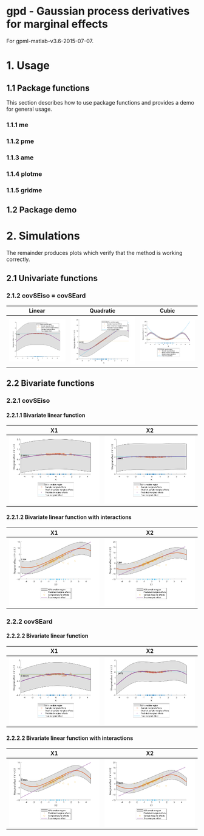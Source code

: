# gpd - Gaussian process derivatives for marginal effects

For gpml-matlab-v3.6-2015-07-07.

# 1. Usage

## 1.1 Package functions
This section describes how to use package functions and provides a demo for general usage.

### 1.1.1 me

### 1.1.2 pme

### 1.1.3 ame

### 1.1.4 plotme

### 1.1.5 gridme

## 1.2 Package demo

# 2. Simulations

The remainder produces plots which verify that the method is working correctly.

## 2.1 Univariate functions

### 2.1.2 covSEiso = covSEard

| Linear | Quadratic | Cubic |
:---:|:---:|:---:
![](https://github.com/johnsontr/gpd/blob/main/simulations/results/univariate_linear_iso.png) | ![](https://github.com/johnsontr/gpd/blob/main/simulations/results/univariate_quadratic_iso.png) | ![](https://github.com/johnsontr/gpd/blob/main/simulations/results/univariate_cubic_iso.png)

## 2.2 Bivariate functions

### 2.2.1 covSEiso

#### 2.2.1.1 Bivariate linear function
| X1 | X2 |
:---:|:---:
![](https://github.com/johnsontr/gpd/blob/main/simulations/results/bivariate_linear_x1_iso.png) | ![](https://github.com/johnsontr/gpd/blob/main/simulations/results/bivariate_linear_x2_iso.png)

#### 2.2.1.2 Bivariate linear function with interactions
| X1 | X2 |
:---:|:---:
![](https://github.com/johnsontr/gpd/blob/main/simulations/results/bivariate_linear_interaction_x1_iso.png) | ![](https://github.com/johnsontr/gpd/blob/main/simulations/results/bivariate_linear_interaction_x2_iso.png)


### 2.2.2 covSEard

#### 2.2.2.2 Bivariate linear function
| X1 | X2 |
:---:|:---:
![](https://github.com/johnsontr/gpd/blob/main/simulations/results/bivariate_linear_x1_ard.png) | ![](https://github.com/johnsontr/gpd/blob/main/simulations/results/bivariate_linear_x2_ard.png)

#### 2.2.2.2 Bivariate linear function with interactions
| X1 | X2 |
:---:|:---:
![](https://github.com/johnsontr/gpd/blob/main/simulations/results/bivariate_linear_interaction_x1_ard.png) | ![](https://github.com/johnsontr/gpd/blob/main/simulations/results/bivariate_linear_interaction_x2_ard.png)

